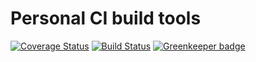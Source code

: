 # Personal CI build tools

[![Coverage Status](https://coveralls.io/repos/github/Alorel/personal-build-tools/badge.svg?branch=4.1.3)](https://coveralls.io/github/Alorel/personal-build-tools?branch=4.1.3)
[![Build Status](https://travis-ci.com/Alorel/personal-build-tools.svg?branch=4.1.3)](https://travis-ci.com/Alorel/personal-build-tools)
[![Greenkeeper badge](https://badges.greenkeeper.io/Alorel/ngx-decorators.svg)](https://greenkeeper.io/)
